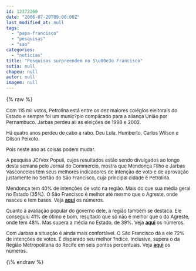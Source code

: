 ```yaml
---
id: 12372269
date: "2006-07-20T09:00:00Z"
last_modified_at: null
tags:
  - "papa-francisco"
  - "pesquisas"
  - "sao"
categories:
  - "noticias"
title: "Pesquisas surpreendem no S\u00e3o Francisco"
sutia: null
chapeu: null
autor: null
imagem: null
---
```

{\% raw %}
<p><FONT size=2></p>
<p><P>Com 115 mil votos, Petrolina está entre os dez maiores colégios eleitorais do Estado e sempre foi um munic?pio complicado para a aliança União por Pernambuco. Jarbas perdeu ali as eleições de 1998 e 2002.</P></p>
<p><P>Há quatro anos perdeu de cabo a rabo. Deu Lula, Humberto, Carlos Wilson e Dilson Peixoto.</P></p>
<p><P>Pois neste ano as coisas podem mudar. </P></p>
<p><P>A pesquisa JC/Vox Populi, cujos resultados estão sendo divulgados ao longo desta semana pelo Jornal do Commercio, mostra que Mendonça Filho e Jarbas Vasconcelos têm seus melhores indicadores de intenção de voto e de aprovação justamente no Sertão do São Francisco, cuja principal cidade é Petrolina.</P></p>
<p><P>Mendonça tem 40% de intenções de voto na região. Mais do que sua média geral no Estado (35%). O São Francisco é melhor até mesmo que o Agreste, onde nasceu e tem bases. Veja <B><A href=\"https://jc3.uol.com.br/especiais/eleicoes2006/2006/07/15/not_249.php\">aqui</A></B> os números.</P><FONT size=2></p>
<p><P>Quanto à avaliação popular do governo dele, a região também se destaca. Ele conseguiu 41% de ótimo e bom, resultado que só não é melhor que o do Agreste, onde tem 48%. Mas supera a média no Estado, de 39%. Veja <B><A href=\"https://jc3.uol.com.br/especiais/eleicoes2006/2006/07/19/not_280.php\">aqui</A></B> os números.</P><FONT size=2></p>
<p><P>Com Jarbas a situação é ainda mais confortável. O São Francisco dá a ele 72% de intenções de votos. É disparado seu melhor ?ndice. Inclusive, supera o da Região Metropolitana do Recife em seis pontos percentuais. Veja <B><A href=\"https://jc3.uol.com.br/especiais/eleicoes2006/2006/07/17/not_261.php\">aqui</A></B> os números.</P></FONT></FONT></FONT> </p>
{\% endraw %}